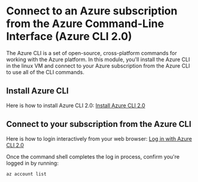 # Connect to an Azure subscription from the Azure Command-Line Interface (Azure CLI 2.0)

The Azure CLI is a set of open-source, cross-platform commands for working with the Azure platform. In this module, you'll install the Azure CLI in the linux VM and connect to your Azure subscription from the Azure CLI to use all of the CLI commands. 

## Install Azure CLI
Here is how to install Azure CLI 2.0: 
[Install Azure CLI 2.0](https://docs.microsoft.com/en-us/cli/azure/install-azure-cli#install-on-debianubuntu-with-apt-get)

## Connect to your subscription from the Azure CLI

Here is how to login interactively from your web browser:
[Log in with Azure CLI 2.0](https://docs.microsoft.com/en-us/cli/azure/authenticate-azure-cli#interactive-log-in)

Once the command shell completes the log in process, confirm you're logged in by running:

```
az account list
```
